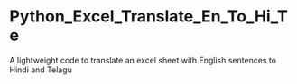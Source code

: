 # Python_Excel_Translate_En_To_Hi_Te
A lightweight code to translate an excel sheet with English sentences to Hindi and Telagu
